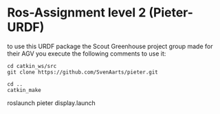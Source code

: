 # Ros-Assignment level 2 (Pieter-URDF)

to use this URDF package the Scout Greenhouse project group made for their AGV you execute the following comments to use it:

```
cd catkin_ws/src
git clone https://github.com/SvenAarts/pieter.git

cd ..
catkin_make
``` 
roslaunch pieter display.launch
